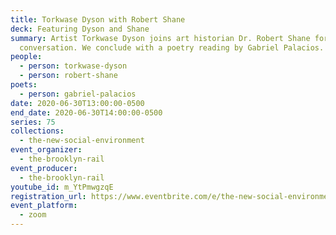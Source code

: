 ```yaml
---
title: Torkwase Dyson with Robert Shane
deck: Featuring Dyson and Shane
summary: Artist Torkwase Dyson joins art historian Dr. Robert Shane for a
  conversation. We conclude with a poetry reading by Gabriel Palacios.
people:
  - person: torkwase-dyson
  - person: robert-shane
poets:
  - person: gabriel-palacios
date: 2020-06-30T13:00:00-0500
end_date: 2020-06-30T14:00:00-0500
series: 75
collections:
  - the-new-social-environment
event_organizer:
  - the-brooklyn-rail
event_producer:
  - the-brooklyn-rail
youtube_id: m_YtPmwgzqE
registration_url: https://www.eventbrite.com/e/the-new-social-environment-75-torkwase-dyson-tickets-110857202878
event_platform:
  - zoom
---
```

